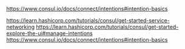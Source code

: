 https://www.consul.io/docs/connect/intentions#intention-basics

https://learn.hashicorp.com/tutorials/consul/get-started-service-networking
https://learn.hashicorp.com/tutorials/consul/get-started-explore-the-ui#manage-intentions
https://www.consul.io/docs/connect/intentions#intention-basics